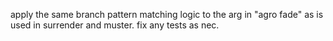 apply the same branch pattern matching logic to the <pattern> arg in "agro fade" as is used in surrender and muster.
fix any tests as nec.